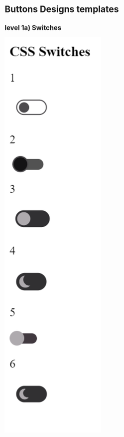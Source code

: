 # Buttons Designs templates

## level 1a) Switches
<img src="/img/level1a.png" alt="Level 1a design" style="width:310px;height:300;justify-content:center;align-items: center;">